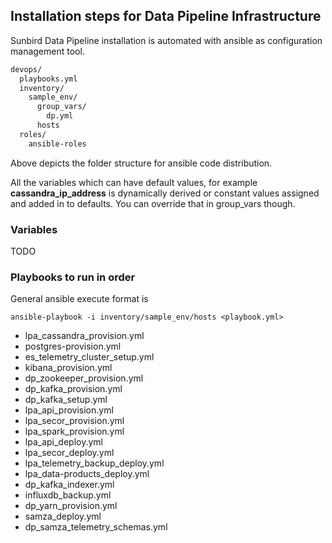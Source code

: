 Installation steps for Data Pipeline Infrastructure
-

Sunbird Data Pipeline installation is automated with ansible as configuration management tool.

```sh
devops/
  playbooks.yml
  inventory/
    sample_env/
      group_vars/
        dp.yml
      hosts
  roles/
    ansible-roles
```

Above depicts the folder structure for ansible code distribution.

All the variables which can have default values, for example **cassandra_ip_address** is dynamically derived or constant values assigned and added in to defaults.
You can override that in group_vars though.

### Variables

TODO

### Playbooks to run in order

General ansible execute format is 

`ansible-playbook -i inventory/sample_env/hosts <playbook.yml>`

- lpa_cassandra_provision.yml
- postgres-provision.yml
- es_telemetry_cluster_setup.yml
- kibana_provision.yml
- dp_zookeeper_provision.yml
- dp_kafka_provision.yml
- dp_kafka_setup.yml
- lpa_api_provision.yml
- lpa_secor_provision.yml
- lpa_spark_provision.yml
- lpa_api_deploy.yml
- lpa_secor_deploy.yml
- lpa_telemetry_backup_deploy.yml
- lpa_data-products_deploy.yml
- dp_kafka_indexer.yml
- influxdb_backup.yml
- dp_yarn_provision.yml
- samza_deploy.yml
- dp_samza_telemetry_schemas.yml























